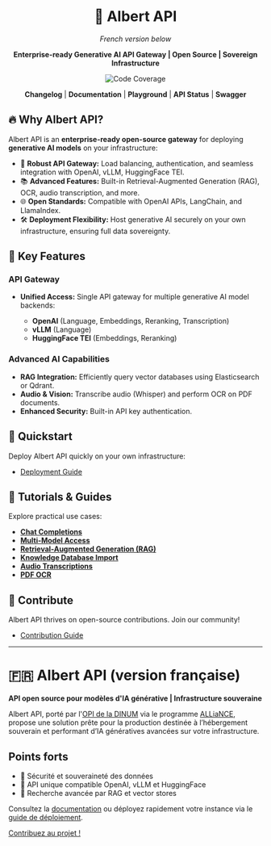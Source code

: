 <div id="toc">
  <ul align="center" style="list-style: none">
    <summary><h1>🚀 Albert API</h1></summary>

*French version below*

**Enterprise-ready Generative AI API Gateway | Open Source | Sovereign Infrastructure**

[![Code Coverage](https://img.shields.io/endpoint?url=https://raw.githubusercontent.com/etalab-ia/albert-api/refs/heads/main/.github/badges/coverage.json)](https://github.com/etalab-ia/albert-api)

[**Changelog**](https://github.com/etalab-ia/albert-api/blob/main/CHANGELOG.md) | [**Documentation**](https://albert.api.etalab.gouv.fr/documentation) | [**Playground**](https://albert.api.etalab.gouv.fr/playground) | [**API Status**](https://albert.api.etalab.gouv.fr/status) | [**Swagger**](https://albert.api.etalab.gouv.fr/swagger)

  </ul>
</div>

## 🔥 Why Albert API?

Albert API is an **enterprise-ready open-source gateway** for deploying **generative AI models** on your infrastructure:

* 🚦 **Robust API Gateway:** Load balancing, authentication, and seamless integration with OpenAI, vLLM, HuggingFace TEI.
* 📚 **Advanced Features:** Built-in Retrieval-Augmented Generation (RAG), OCR, audio transcription, and more.
* 🌐 **Open Standards:** Compatible with OpenAI APIs, LangChain, and LlamaIndex.
* 🛠️ **Deployment Flexibility:** Host generative AI securely on your own infrastructure, ensuring full data sovereignty.

## 🎯 Key Features

### API Gateway

* **Unified Access:** Single API gateway for multiple generative AI model backends:

  * **OpenAI** (Language, Embeddings, Reranking, Transcription)
  * **vLLM** (Language)
  * **HuggingFace TEI** (Embeddings, Reranking)

### Advanced AI Capabilities

* **RAG Integration:** Efficiently query vector databases using Elasticsearch or Qdrant.
* **Audio & Vision:** Transcribe audio (Whisper) and perform OCR on PDF documents.
* **Enhanced Security:** Built-in API key authentication.

## 🚀 Quickstart

Deploy Albert API quickly on your own infrastructure:

* [Deployment Guide](./docs/deployment.md)

## 📘 Tutorials & Guides

Explore practical use cases:

* [**Chat Completions**](https://colab.research.google.com/github/etalab-ia/albert-api/blob/main/docs/tutorials/chat_completions.ipynb)
* [**Multi-Model Access**](https://colab.research.google.com/github/etalab-ia/albert-api/blob/main/docs/tutorials/models.ipynb)
* [**Retrieval-Augmented Generation (RAG)**](https://colab.research.google.com/github/etalab-ia/albert-api/blob/main/docs/tutorials/retrieval_augmented_generation.ipynb)
* [**Knowledge Database Import**](https://colab.research.google.com/github/etalab-ia/albert-api/blob/main/docs/tutorials/import_knowledge_database.ipynb)
* [**Audio Transcriptions**](https://colab.research.google.com/github/etalab-ia/albert-api/blob/main/docs/tutorials/audio_transcriptions.ipynb)
* [**PDF OCR**](https://colab.research.google.com/github/etalab-ia/albert-api/blob/main/docs/tutorials/pdf_ocr.ipynb)

## 🤝 Contribute

Albert API thrives on open-source contributions. Join our community!

* [Contribution Guide](./CONTRIBUTING.md)

---

# 🇫🇷 Albert API (version française)

**API open source pour modèles d'IA générative | Infrastructure souveraine**

Albert API, porté par l'[OPI de la DINUM](https://www.numerique.gouv.fr/dinum/) via le programme [ALLiaNCE](https://alliance.numerique.gouv.fr/), propose une solution prête pour la production destinée à l’hébergement souverain et performant d’IA génératives avancées sur votre infrastructure.

## Points forts

* 🔐 Sécurité et souveraineté des données
* 🧩 API unique compatible OpenAI, vLLM et HuggingFace
* 🔎 Recherche avancée par RAG et vector stores

Consultez la [documentation](https://albert.api.etalab.gouv.fr/documentation) ou déployez rapidement votre instance via le [guide de déploiement](./docs/deployment.md).

[Contribuez au projet !](./CONTRIBUTING.md)
